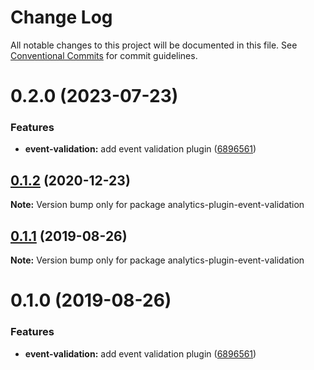 # Change Log

All notable changes to this project will be documented in this file.
See [Conventional Commits](https://conventionalcommits.org) for commit guidelines.

# 0.2.0 (2023-07-23)


### Features

* **event-validation:** add event validation plugin ([6896561](https://github.com/DavidWells/analytics/commit/68965617844aecb27f314574b48c07264dc129a8))





## [0.1.2](https://github.com/DavidWells/analytics/compare/analytics-plugin-event-validation@0.1.1...analytics-plugin-event-validation@0.1.2) (2020-12-23)

**Note:** Version bump only for package analytics-plugin-event-validation





## [0.1.1](https://github.com/DavidWells/analytics/compare/analytics-plugin-event-validation@0.1.0...analytics-plugin-event-validation@0.1.1) (2019-08-26)

**Note:** Version bump only for package analytics-plugin-event-validation





# 0.1.0 (2019-08-26)


### Features

* **event-validation:** add event validation plugin ([6896561](https://github.com/DavidWells/analytics/commit/6896561))
